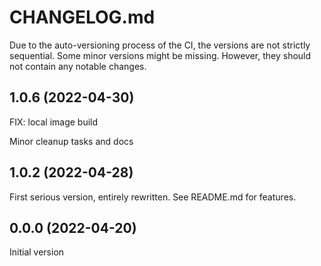 # CHANGELOG.md

Due to the auto-versioning process of the CI, the versions are not strictly sequential. Some minor versions might be missing. However, they should not contain any notable changes.

## 1.0.6 (2022-04-30)

FIX: local image build

Minor cleanup tasks and docs

## 1.0.2 (2022-04-28)

First serious version, entirely rewritten. See README.md for features.

## 0.0.0 (2022-04-20)

Initial version
